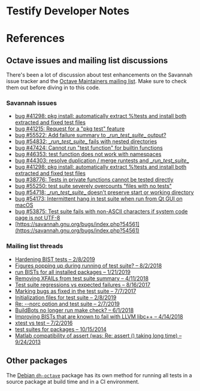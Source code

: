 Testify Developer Notes
=======================

# References

##  Octave issues and mailing list discussions

There's been a lot of discussion about test enhancements on the Savannah issue tracker and the [Octave Maintainers mailing list](http://lists.gnu.org/archive/html/octave-maintainers/).
Make sure to check them out before diving in to this code.

###  Savannah issues

* [bug #41298: pkg install: automatically extract %!tests and install both extracted and fixed test files](https://savannah.gnu.org/bugs/?41298)
* [bug #41215: Request for a "pkg test" feature](https://savannah.gnu.org/bugs/?41215)
* [bug #55522: Add failure summary to \__run_test_suite__ output?](https://savannah.gnu.org/bugs/index.php?55522)
* [bug #54832: \__run_test_suite__ fails with nested directories](https://savannah.gnu.org/bugs/index.php?54832)
* [bug #47424: Cannot run "test function" for builtin functions](https://savannah.gnu.org/bugs/index.php?47424)
* [bug #46353: test function does not work with namespaces](https://savannah.gnu.org/bugs/index.php?46353)
* [bug #44303: resolve duplication / merge runtests and \__run_test_suite__](https://savannah.gnu.org/bugs/index.php?44303)
* [bug #41298: pkg install: automatically extract %!tests and install both extracted and fixed test files](https://savannah.gnu.org/bugs/index.php?41298)
* [bug #38776: Tests in private functions cannot be tested directly](https://savannah.gnu.org/bugs/index.php?38776)
* [bug #55250: test suite severely overcounts "files with no tests"](https://savannah.gnu.org/bugs/index.php?55250)
* [bug #54718: \__run_test_suite__ doesn't preserve start or working directory](https://savannah.gnu.org/bugs/index.php?54718)
* [bug #54173: Intermittent hang in test suite when run from Qt GUI on macOS](https://savannah.gnu.org/bugs/index.php?54173)
* [bug #53875: Test suite fails with non-ASCII characters if system code page is not UTF-8](https://savannah.gnu.org/bugs/index.php?53875)
* [https://savannah.gnu.org/bugs/index.php?54561](https://savannah.gnu.org/bugs/index.php?54561)

###  Mailing list threads

* [Hardening BIST tests – 2/8/2019](http://lists.gnu.org/archive/html/octave-maintainers/2019-02/msg00095.html)
* [Figures popping up during running of test suite? – 8/2/2018](http://lists.gnu.org/archive/html/octave-maintainers/2018-08/msg00010.html)
* [run BISTs for all installed packages – 1/21/2019](http://lists.gnu.org/archive/html/octave-maintainers/2019-01/msg00209.html)
* [Removing XFAILs from test suite summary – 4/11/2018](http://lists.gnu.org/archive/html/octave-maintainers/2018-04/msg00111.html)
* [Test suite regressions vs expected failures – 8/16/2017](http://lists.gnu.org/archive/html/octave-maintainers/2017-08/msg00111.html)
* [Marking bugs as fixed in the test suite – 7/7/2017](https://lists.gnu.org/archive/html/octave-maintainers/2017-07/msg00040.html)
* [Initialization files for test suite – 2/8/2019](http://lists.gnu.org/archive/html/octave-maintainers/2019-02/msg00093.html)
* [Re: --norc option and test suite – 2/7/2019](http://lists.gnu.org/archive/html/octave-maintainers/2019-02/msg00073.html)
* [BuildBots no longer run make check? – 6/1/2018](http://lists.gnu.org/archive/html/octave-maintainers/2018-06/msg00006.html)
* [Improving BISTs that are known to fail with LLVM libc++ – 4/14/2018](http://lists.gnu.org/archive/html/octave-maintainers/2018-04/msg00152.html)
* [xtest vs test – 7/2/2016](http://lists.gnu.org/archive/html/octave-maintainers/2016-07/msg00023.html)
* [test suites for packages – 10/15/2014](http://lists.gnu.org/archive/html/octave-maintainers/2014-10/msg00068.html)
* [Matlab compatibility of assert (was: Re: assert () taking long time) – 9/24/2013](http://lists.gnu.org/archive/html/octave-maintainers/2013-09/msg00299.html)

## Other packages

The [Debian `dh-octave`](https://packages.debian.org/sid/dh-octave) package has its own method for running all tests in a source package at build time and in a CI environment.
